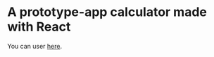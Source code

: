 # A prototype-app calculator made with React
You can user [here](https://alanctnk.github.io/react-calculator/).
